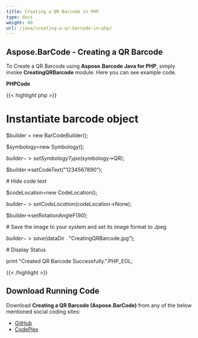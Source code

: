 ```yaml
---
title: Creating a QR Barcode in PHP
type: docs
weight: 40
url: /java/creating-a-qr-barcode-in-php/
---
```


## **Aspose.BarCode - Creating a QR Barcode**
To Create a QR Barcode using **Aspose.Barcode Java for PHP**, simply invoke **CreatingQRBarcode** module. Here you can see example code.

**PHPCode**

{{< highlight php >}}

 # Instantiate barcode object

$builder = new BarCodeBuilder();

$symbology=new Symbology();

$builder->setSymbologyType($symbology->QR);

$builder->setCodeText("1234567890");

\# Hide code text

$codeLocation=new CodeLocation();

$builder->setCodeLocation($codeLocation->None);

$builder->setRotationAngleF(90);

\# Save the image to your system and set its image format to Jpeg

$builder->save($dataDir . "CreatingQRBarcode.jpg");

\# Display Status

print "Created QR Barcode Successfully.".PHP_EOL;

{{< /highlight >}}
## **Download Running Code**
Download **Creating a QR Barcode (Aspose.BarCode)** from any of the below mentioned social coding sites:

- [GitHub](https://github.com/aspose-barcode/Aspose.BarCode-for-Java/blob/master/Plugins/Aspose_Barcode_Java_for_PHP/src/aspose/barcode/WorkingWith2DBarcodes/Basic2DBarcodeFeatures/CreatingQRBarcode.php)
- [CodePlex](https://asposebarcodejavaphp.codeplex.com/SourceControl/latest#src/aspose/barcode/WorkingWith2DBarcodes/Basic2DBarcodeFeatures/CreatingQRBarcode.php)

